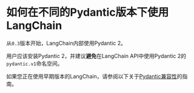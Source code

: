 # 如何在不同的Pydantic版本下使用LangChain

从`0.3`版本开始，LangChain内部使用Pydantic 2。

用户应该安装Pydantic 2，并建议**避免**在LangChain API中使用Pydantic 2的`pydantic.v1`命名空间。

如果您正在使用早期版本的LangChain，请参阅以下关于[Pydantic兼容性](https://python.langchain.com/v0.2/docs/how_to/pydantic_compatibility)的指南。